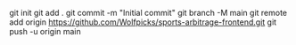 git init
git add .
git commit -m "Initial commit"
git branch -M main
git remote add origin https://github.com/Wolfpicks/sports-arbitrage-frontend.git
git push -u origin main
